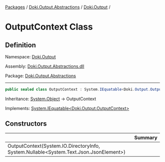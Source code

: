 [Packages](../../README.md) / [Doki.Output.Abstractions](../README.md) / [Doki.Output](README.md) / 

# OutputContext Class

## Definition

Namespace: [Doki.Output](README.md)

Assembly: [Doki.Output.Abstractions.dll](../README.md)

Package: [Doki.Output.Abstractions](https://www.nuget.org/packages/Doki.Output.Abstractions)

---

```csharp
public sealed class OutputContext : System.IEquatable<Doki.Output.OutputContext>
```

Inheritance: [System.Object](https://learn.microsoft.com/en-us/dotnet/api/System.Object) → OutputContext

Implements: [System.IEquatable&lt;Doki.Output.OutputContext&gt;](https://learn.microsoft.com/en-us/dotnet/api/System.IEquatable&lt;Doki.Output.OutputContext&gt;)

## Constructors

|   |Summary|
|---|---|
|OutputContext(System.IO.DirectoryInfo, System.Nullable&lt;System.Text.Json.JsonElement&gt;)||


